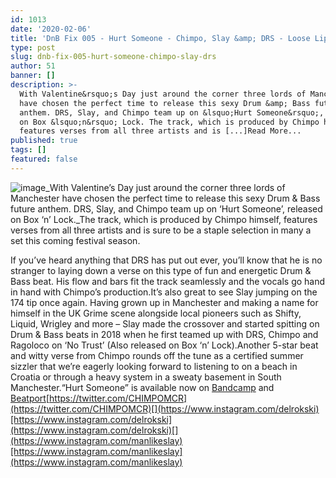 ```yaml
---
id: 1013
date: '2020-02-06'
title: 'DnB Fix 005 - Hurt Someone - Chimpo, Slay &amp; DRS - Loose Lips'
type: post
slug: dnb-fix-005-hurt-someone-chimpo-slay-drs
author: 51
banner: []
description: >-
  With Valentine&rsquo;s Day just around the corner three lords of Manchester
  have chosen the perfect time to release this sexy Drum &amp; Bass future
  anthem. DRS, Slay, and Chimpo team up on &lsquo;Hurt Someone&rsquo;, released
  on Box &lsquo;n&rsquo; Lock. The track, which is produced by Chimpo himself,
  features verses from all three artists and is [...]Read More...
published: true
tags: []
featured: false
---
```

![image](../undefined)_With Valentine’s Day just around the corner three lords of Manchester have chosen the perfect time to release this sexy Drum & Bass future anthem. DRS, Slay, and Chimpo team up on ‘Hurt Someone’, released on Box ‘n’ Lock._The track, which is produced by Chimpo himself, features verses from all three artists and is sure to be a staple selection in many a set this coming festival season.

If you’ve heard anything that DRS has put out ever, you’ll know that he is no stranger to laying down a verse on this type of fun and energetic Drum & Bass beat. His flow and bars fit the track seamlessly and the vocals go hand in hand with Chimpo’s production.It’s also great to see Slay jumping on the 174 tip once again. Having grown up in Manchester and making a name for himself in the UK Grime scene alongside local pioneers such as Shifty, Liquid, Wrigley and more – Slay made the crossover and started spitting on Drum & Bass beats in 2018 when he first teamed up with DRS, Chimpo and Ragoloco on ‘No Trust’ (Also released on Box ‘n’ Lock).Another 5-star beat and witty verse from Chimpo rounds off the tune as a certified summer sizzler that we’re eagerly looking forward to listening to on a beach in Croatia or through a heavy system in a sweaty basement in South Manchester.“Hurt Someone” is available now on [Bandcamp](https://boxnlock.bandcamp.com/) and [Beatport](https://www.beatport.com/track/hurt-someone-original-mix/13033303)[](https://twitter.com/CHIMPOMCR)[https://twitter.com/CHIMPOMCR](https://twitter.com/CHIMPOMCR)[](https://www.instagram.com/delrokski)[https://www.instagram.com/delrokski](https://www.instagram.com/delrokski)[](https://www.instagram.com/manlikeslay)[https://www.instagram.com/manlikeslay](https://www.instagram.com/manlikeslay)